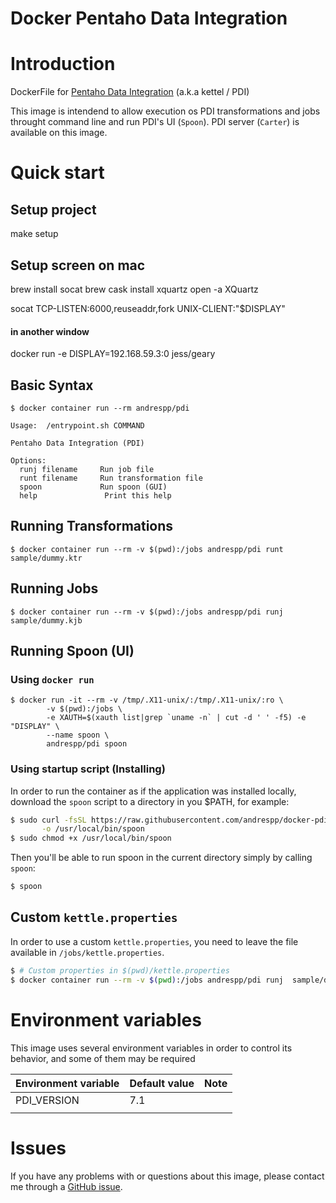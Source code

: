 Docker Pentaho Data Integration
===============================

# Introduction

DockerFile for [Pentaho Data Integration](https://sourceforge.net/projects/pentaho/) (a.k.a kettel / PDI)

This image is intendend to allow execution os PDI transformations and jobs throught command line and run PDI's UI (`Spoon`). PDI server (`Carter`) is available on this image.

# Quick start

## Setup project
make setup

## Setup screen on mac
brew install socat
brew cask install xquartz
open -a XQuartz

socat TCP-LISTEN:6000,reuseaddr,fork UNIX-CLIENT:\"$DISPLAY\"
#### in another window
docker run -e DISPLAY=192.168.59.3:0 jess/geary

## Basic Syntax

```
$ docker container run --rm andrespp/pdi

Usage:	/entrypoint.sh COMMAND

Pentaho Data Integration (PDI)

Options:
  runj filename		Run job file
  runt filename		Run transformation file
  spoon			    Run spoon (GUI)
  help		         Print this help

```

## Running Transformations

```
$ docker container run --rm -v $(pwd):/jobs andrespp/pdi runt sample/dummy.ktr
```

## Running Jobs

```
$ docker container run --rm -v $(pwd):/jobs andrespp/pdi runj  sample/dummy.kjb
```

## Running Spoon (UI)

### Using `docker run`

```
$ docker run -it --rm -v /tmp/.X11-unix/:/tmp/.X11-unix/:ro \
        -v $(pwd):/jobs \
        -e XAUTH=$(xauth list|grep `uname -n` | cut -d ' ' -f5) -e "DISPLAY" \
        --name spoon \
        andrespp/pdi spoon
```

### Using startup script (Installing)

In order to run the container as if the application was installed locally, download the `spoon` script to a directory in you $PATH, for example:

```bash
$ sudo curl -fsSL https://raw.githubusercontent.com/andrespp/docker-pdi/master/spoon \
       -o /usr/local/bin/spoon
$ sudo chmod +x /usr/local/bin/spoon
```

Then you'll be able to run spoon in the current directory simply by calling `spoon`:

```bash
$ spoon
```


## Custom `kettle.properties`

In order to use a custom `kettle.properties`, you need to leave the file available in `/jobs/kettle.properties`.

```bash
$ # Custom properties in $(pwd)/kettle.properties
$ docker container run --rm -v $(pwd):/jobs andrespp/pdi runj  sample/dummy.kjb
```

# Environment variables

This image uses several environment variables in order to control its behavior, and some of them may be required

| Environment variable | Default value | Note |
| -------------------- | ------------- | -----|
| PDI\_VERSION | 7.1 | |
| |  | |

# Issues

If you have any problems with or questions about this image, please contact me
through a [GitHub issue](https://github.com/andrespp/docker-pdi/issues).

